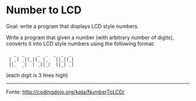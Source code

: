 # Number to LCD

Goal: write a program that displays LCD style numbers.

Write a program that given a number (with arbitrary number of digits), converts it into LCD style numbers using the following format:

```
   _  _     _  _  _  _  _  
 | _| _||_||_ |_   ||_||_|  
 ||_  _|  | _||_|  ||_| _|  
```
 
(each digit is 3 lines high)

---

Fonte: http://codingdojo.org/kata/NumberToLCD/

